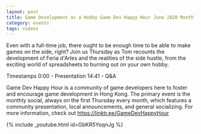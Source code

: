 ```yaml
---
layout: post
title: Game Development as a Hobby Game Dev Happy Hour June 2020 Monthly
category: events
tags: videos
---
```


Even with a full-time job, there ought to be enough time to be able to make games on the side, right? Join us Thursday as Tom recounts the development of Feria d'Arles and the realities of the side hustle, from the exciting world of spreadsheets to burning out on your own hobby.

Timestamps
0:00 - Presentation
14:41 - Q&A

Game Dev Happy Hour is a community of game developers here to foster and encourage game development in Hong Kong. The primary event is the monthly social, always on the first Thursday every month, which features a community presentation, local announcements, and general socializing. For more information, check out https://linktr.ee/GameDevHappyHour

{% include _youtube.html id=GbKR5YoqnJg %}
